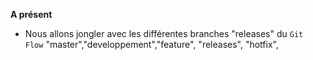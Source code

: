 
  
**A présent**
- Nous allons jongler avec les différentes branches "releases" du `Git Flow`  "master","developpement","feature", "releases", "hotfix", 


